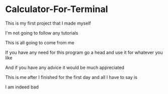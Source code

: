 # Calculator-For-Terminal
 
This is my first project that I made myself

I'm not going to follow any tutorials

This is all going to come from me

If you have any need for this program go a head and use it for whatever you like

And if you have any advice it would be much appreciated

This is me after I finished for the first day and all I have to say is

I am indeed bad